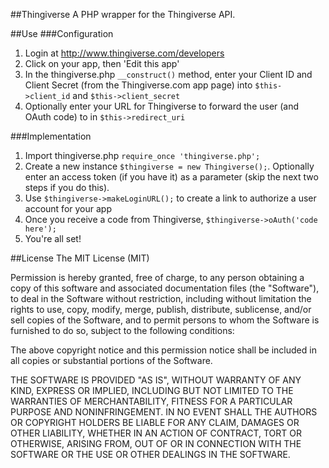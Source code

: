 ##Thingiverse
A PHP wrapper for the Thingiverse API.

##Use
###Configuration
1. Login at http://www.thingiverse.com/developers
2. Click on your app, then 'Edit this app'
3. In the thingiverse.php `__construct()` method, enter your Client ID and Client Secret (from the Thingiverse.com app page) into `$this->client_id` and `$this->client_secret`
4. Optionally enter your URL for Thingiverse to forward the user (and OAuth code) to in `$this->redirect_uri`

###Implementation
1. Import thingiverse.php `require_once 'thingiverse.php';`
2. Create a new instance `$thingiverse = new Thingiverse();`. Optionally enter an access token (if you have it) as a parameter (skip the next two steps if you do this).
3. Use `$thingiverse->makeLoginURL();` to create a link to authorize a user account for your app
4. Once you receive a code from Thingiverse, `$thingiverse->oAuth('code here');`
5. You're all set! 

##License
The MIT License (MIT)

Permission is hereby granted, free of charge, to any person obtaining a copy of
this software and associated documentation files (the "Software"), to deal in
the Software without restriction, including without limitation the rights to
use, copy, modify, merge, publish, distribute, sublicense, and/or sell copies of
the Software, and to permit persons to whom the Software is furnished to do so,
subject to the following conditions:

The above copyright notice and this permission notice shall be included in all
copies or substantial portions of the Software.

THE SOFTWARE IS PROVIDED "AS IS", WITHOUT WARRANTY OF ANY KIND, EXPRESS OR
IMPLIED, INCLUDING BUT NOT LIMITED TO THE WARRANTIES OF MERCHANTABILITY, FITNESS
FOR A PARTICULAR PURPOSE AND NONINFRINGEMENT. IN NO EVENT SHALL THE AUTHORS OR
COPYRIGHT HOLDERS BE LIABLE FOR ANY CLAIM, DAMAGES OR OTHER LIABILITY, WHETHER
IN AN ACTION OF CONTRACT, TORT OR OTHERWISE, ARISING FROM, OUT OF OR IN
CONNECTION WITH THE SOFTWARE OR THE USE OR OTHER DEALINGS IN THE SOFTWARE.
